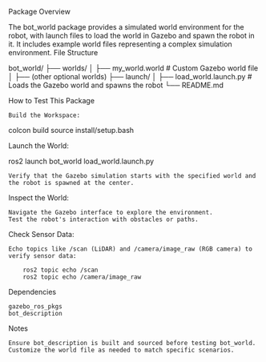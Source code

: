 Package Overview

The bot_world package provides a simulated world environment for the robot, with launch files to load the world in Gazebo and spawn the robot in it. It includes example world files representing a complex simulation environment.
File Structure

bot_world/
├── worlds/
│   ├── my_world.world       # Custom Gazebo world file
│   ├── (other optional worlds)
├── launch/
│   ├── load_world.launch.py # Loads the Gazebo world and spawns the robot
└── README.md

How to Test This Package

    Build the Workspace:

colcon build
source install/setup.bash

Launch the World:

ros2 launch bot_world load_world.launch.py

    Verify that the Gazebo simulation starts with the specified world and the robot is spawned at the center.

Inspect the World:

    Navigate the Gazebo interface to explore the environment.
    Test the robot's interaction with obstacles or paths.

Check Sensor Data:

    Echo topics like /scan (LiDAR) and /camera/image_raw (RGB camera) to verify sensor data:

        ros2 topic echo /scan
        ros2 topic echo /camera/image_raw

Dependencies

    gazebo_ros_pkgs
    bot_description

Notes

    Ensure bot_description is built and sourced before testing bot_world.
    Customize the world file as needed to match specific scenarios.

